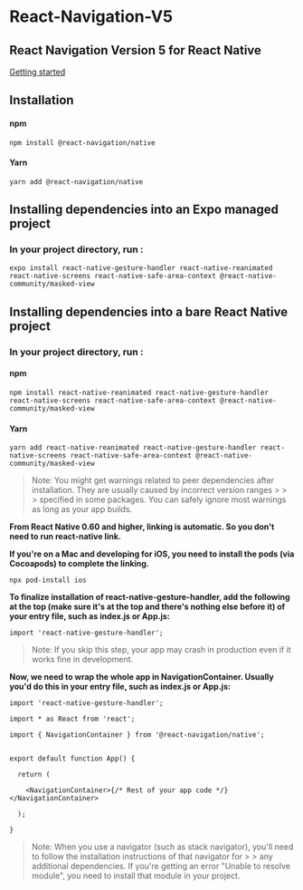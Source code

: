 # React-Navigation-V5
## React Navigation Version 5 for React Native


[Getting started](https://reactnavigation.org/docs/getting-started)

## Installation

#### npm
`` npm install @react-navigation/native ``

#### Yarn
`` yarn add @react-navigation/native ``

## Installing dependencies into an Expo managed project

### In your project directory, run :

`` expo install react-native-gesture-handler react-native-reanimated react-native-screens react-native-safe-area-context @react-native-community/masked-view ``

## Installing dependencies into a bare React Native project
### In your project directory, run :

#### npm

``npm install react-native-reanimated react-native-gesture-handler react-native-screens react-native-safe-area-context @react-native-community/masked-view ``

#### Yarn

``yarn add react-native-reanimated react-native-gesture-handler react-native-screens react-native-safe-area-context @react-native-community/masked-view``

> Note: You might get warnings related to peer dependencies after installation. They are usually caused by incorrect version ranges > > > specified in some packages. You can safely ignore most warnings as long as your app builds.

**From React Native 0.60 and higher, linking is automatic. So you don't need to run react-native link.**

**If you're on a Mac and developing for iOS, you need to install the pods (via Cocoapods) to complete the linking.**

``npx pod-install ios``


**To finalize installation of react-native-gesture-handler, add the following at the top (make sure it's at the top and there's nothing else before it) of your entry file, such as index.js or App.js:**

``import 'react-native-gesture-handler';``

> Note: If you skip this step, your app may crash in production even if it works fine in development.

**Now, we need to wrap the whole app in NavigationContainer. Usually you'd do this in your entry file, such as index.js or App.js:**

```
import 'react-native-gesture-handler';

import * as React from 'react';

import { NavigationContainer } from '@react-navigation/native';


export default function App() {

  return (
 
    <NavigationContainer>{/* Rest of your app code */}</NavigationContainer>
   
  );
  
}
```

> Note: When you use a navigator (such as stack navigator), you'll need to follow the installation instructions of that navigator for > > any additional dependencies. If you're getting an error "Unable to resolve module", you need to install that module in your project.





